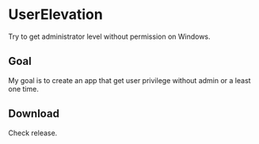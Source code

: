 # UserElevation
Try to get administrator level without permission on Windows.

## Goal
My goal is to create an app that get user privilege without admin or a least one time.

## Download
Check release.
